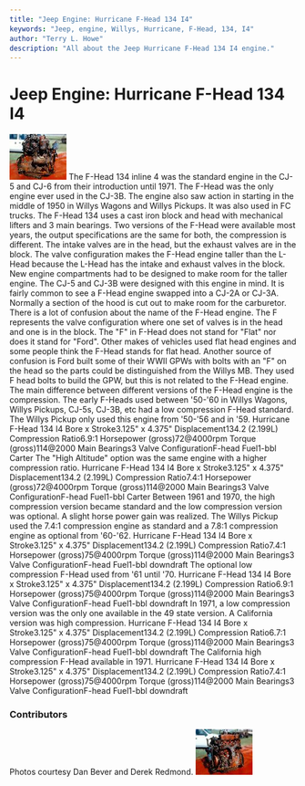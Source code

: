```yaml
---
title: "Jeep Engine: Hurricane F-Head 134 I4"
keywords: "Jeep, engine, Willys, Hurricane, F-Head, 134, I4"
author: "Terry L. Howe"
description: "All about the Jeep Hurricane F-Head 134 I4 engine."
---
```


# Jeep Engine: Hurricane F-Head 134 I4
[![F-Head I4 right](fheadrt.jpg)](fheadr.jpg)
The F-Head 134 inline 4 was the standard engine in the CJ-5 and
CJ-6 from their introduction until 1971.  The F-Head was the only
engine ever used in the CJ-3B.  The engine also saw action in
starting in the middle of 1950 in Willys Wagons and Willys Pickups.
It was also used in FC trucks.
The F-Head 134 uses a cast iron block and head with mechanical
lifters and 3 main bearings.  Two versions of the F-Head were
available most years, the output specifications are the same
for both, the compression is different.  The intake valves are
in the head, but the exhaust valves are in the block.  The
valve configuration makes the F-Head engine taller than the L-Head
because the L-Head has the intake and exhaust valves in the block.
New engine compartments had to be designed to make room for the
taller engine.  The CJ-5 and CJ-3B were designed with this engine
in mind.  It is fairly common to see a F-Head engine swapped into
a CJ-2A or CJ-3A.  Normally a section of the hood is cut out to
make room for the carburetor.
There is a lot of confusion about the name of the F-Head engine.
The F represents the valve configuration where one set of valves
is in the head and one is in the block.  The "F" in F-Head does
not stand for "Flat" nor does it stand for "Ford".  Other makes
of vehicles used flat head engines and some people think the
F-Head stands for flat head.  Another source of confusion is
Ford built some of their WWII GPWs with bolts with an "F" on the
head so the parts could be distinguished from the Willys MB.  They
used F head bolts to build the GPW, but this is not related to the
F-Head engine.
The main difference between different versions of the F-Head engine
is the compression.  The early F-Heads used between '50-'60 in Willys
Wagons, Willys Pickups, CJ-5s, CJ-3B, etc had a low compression F-Head
standard.  The Willys Pickup only used this engine from '50-'56 and
in '59.
Hurricane F-Head 134 I4
Bore x Stroke3.125" x 4.375"
Displacement134.2 (2.199L)
Compression Ratio6.9:1
Horsepower (gross)72@4000rpm
Torque (gross)114@2000
Main Bearings3
Valve ConfigurationF-head
Fuel1-bbl Carter
The "High Altitude" option was the same engine with a higher
compression ratio.
Hurricane F-Head 134 I4
Bore x Stroke3.125" x 4.375"
Displacement134.2 (2.199L)
Compression Ratio7.4:1
Horsepower (gross)72@4000rpm
Torque (gross)114@2000
Main Bearings3
Valve ConfigurationF-head
Fuel1-bbl Carter
Between 1961 and 1970, the high compression version became standard
and the low compression version was optional.  A slight horse power
gain was realized.  The Willys Pickup used the 7.4:1 compression
engine as standard and a 7.8:1 compression engine as optional from
'60-'62.
Hurricane F-Head 134 I4
Bore x Stroke3.125" x 4.375"
Displacement134.2 (2.199L)
Compression Ratio7.4:1
Horsepower (gross)75@4000rpm
Torque (gross)114@2000
Main Bearings3
Valve ConfigurationF-head
Fuel1-bbl downdraft
The optional low compression F-Head used from '61 until '70.
Hurricane F-Head 134 I4
Bore x Stroke3.125" x 4.375"
Displacement134.2 (2.199L)
Compression Ratio6.9:1
Horsepower (gross)75@4000rpm
Torque (gross)114@2000
Main Bearings3
Valve ConfigurationF-head
Fuel1-bbl downdraft
In 1971, a low compression version was the only one available
in the 49 state version.  A California version was high compression.
Hurricane F-Head 134 I4
Bore x Stroke3.125" x 4.375"
Displacement134.2 (2.199L)
Compression Ratio6.7:1
Horsepower (gross)75@4000rpm
Torque (gross)114@2000
Main Bearings3
Valve ConfigurationF-head
Fuel1-bbl downdraft
The California high compression F-Head available in 1971.
Hurricane F-Head 134 I4
Bore x Stroke3.125" x 4.375"
Displacement134.2 (2.199L)
Compression Ratio7.4:1
Horsepower (gross)75@4000rpm
Torque (gross)114@2000
Main Bearings3
Valve ConfigurationF-head
Fuel1-bbl downdraft
### Contributors
Photos courtesy Dan Bever and Derek Redmond.
[![F-Head I4 left](fheadlt.jpg)](fheadl.jpg)